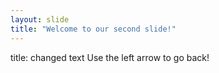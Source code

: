 ```yaml
---
layout: slide
title: "Welcome to our second slide!"
---
```

title: changed text
Use the left arrow to go back!

